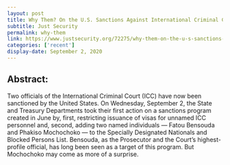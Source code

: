 ```yaml
---
layout: post
title: Why Them? On the U.S. Sanctions Against International Criminal Court Officials
subtitle: Just Security
permalink: why-them
link: https://www.justsecurity.org/72275/why-them-on-the-u-s-sanctions-against-intl-criminal-court-officials/
categories: ['recent']
display-date: September 2, 2020
---
```


<h2>Abstract:</h2>
Two officials of the International Criminal Court (ICC) have now been sanctioned by the United States. On Wednesday, September 2, the State and Treasury Departments took their first action on a sanctions program created in June by, first, restricting issuance of visas for unnamed ICC personnel and, second, adding two named individuals — Fatou Bensouda and Phakiso Mochochoko — to the Specially Designated Nationals and Blocked Persons List. Bensouda, as the Prosecutor and the Court’s highest-profile official, has long been seen as a target of this program. But Mochochoko may come as more of a surprise.
